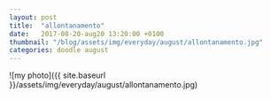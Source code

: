 ```yaml
---
layout: post
title:  "allontanamento"
date:   2017-08-20-aug20 13:20:00 +0100
thumbnail: "/blog/assets/img/everyday/august/allontanamento.jpg"
categories: doodle august
---
```


![my photo]({{ site.baseurl }}/assets/img/everyday/august/allontanamento.jpg)